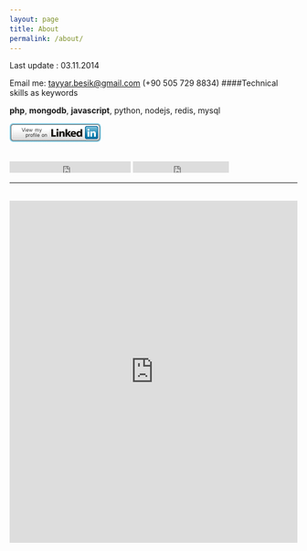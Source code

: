 ```yaml
---
layout: page
title: About
permalink: /about/
---
```

Last update : 03.11.2014

Email me: [tayyar.besik@gmail.com](mailto:tayyar.besik@gmail.com)
(+90 505 729 8834)
####Technical skills as keywords
  
  **php**, **mongodb**, **javascript**, python, nodejs, redis, mysql 
  
[![View my linkedin profile for details](/images/linkedin.gif)](https://www.linkedin.com/in/hasantayyar)

<br>
<iframe src="http://platform.twitter.com/widgets/follow_button.html?button=null&amp;text_color=null&amp;link_color=null&amp;preview=true&amp;screen_name=htayyar&amp;bg=light&amp;show_count=true&amp;lang=tr" allowtransparency="true" frameborder="0" scrolling="no" class="twitter-follow-button" style="display:inline-block;width:212px; height: 20px;margin:0 auto">
</iframe> <iframe src="http://ghbtns.com/github-btn.html?user=hasantayyar&amp;type=follow&amp;count=true" height="20" width="168" frameborder="0" scrolling="0" style="width:168px;height:20px;display:inline-block;" allowtransparency="true"></iframe>
<br>
 

<hr>
<br>
<iframe 
                src="https://www.google.com/calendar/embed?src=cie54oqbm3n8tg932un3g4agp8%40group.calendar.google.com&ctz=Europe/Istanbul&mode=WEEK" 
                style="border: 0" width="100%" height="600" frameborder="0" scrolling="no"></iframe>

</div>
</div>
